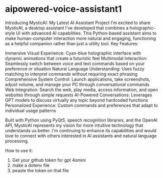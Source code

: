 # aipowered-voice-assistant1

Introducing MysticAI: My Latest AI Assistant Project
I'm excited to share MysticAI, a desktop assistant I've developed that combines a holographic-style UI with advanced AI capabilities. This Python-based assistant aims to make human-computer interaction more natural and engaging, functioning as a helpful companion rather than just a utility tool.
Key Features:

Immersive Visual Experience: Cyan-blue holographic interface with dynamic animations that create a futuristic feel
Multimodal Interaction: Seamlessly switch between voice and text commands based on your preference or situation
Natural Language Understanding: Uses fuzzy matching to interpret commands without requiring exact phrasing
Comprehensive System Control: Launch applications, take screenshots, adjust volume, and manage your PC through conversational commands
Web Integration: Search the web, play media, access information, and open websites through simple requests
AI-Powered Conversations: Leverages GPT models to discuss virtually any topic beyond hardcoded functions
Personalized Experience: Custom commands and preferences that adapt to individual usage patterns

Built with Python using PyQt5, speech recognition libraries, and the OpenAI API, MysticAI represents my vision for more intuitive technology that understands us better.
I'm continuing to enhance its capabilities and would love to connect with others interested in AI assistants and natural language processing.

How to use it:
1. Get your github token for gpt 4omini
2. make a dotenv file
3. peaste the token on that file
